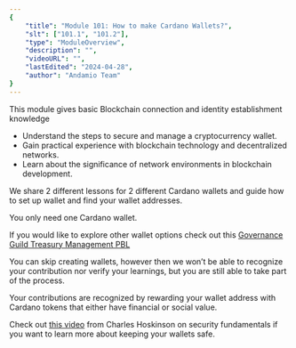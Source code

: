```yaml
---
{
    "title": "Module 101: How to make Cardano Wallets?",
    "slt": ["101.1", "101.2"],
    "type": "ModuleOverview",
    "description": "",
    "videoURL": "",
    "lastEdited": "2024-04-28",
    "author": "Andamio Team"
}
---
```


This module gives basic Blockchain connection and identity establishment knowledge
+ Understand the steps to secure and manage a cryptocurrency wallet.
+ Gain practical experience with blockchain technology and decentralized networks.
+ Learn about the significance of network environments in blockchain development.

We share 2 different lessons for 2 different Cardano wallets and guide how to set up wallet and find your wallet addresses.

You only need one Cardano wallet.

If you would like to explore other wallet options check out this [Governance Guild Treasury Management PBL](https://catalyst-swarm.gitbook.io/governance-guild/project-based-learning/introduction/treasury-management-pbl#wallets-1)

You can skip creating wallets, however then we won’t be able to recognize your contribution nor verify your learnings, but you are still able to take part of the process.

Your contributions are recognized by rewarding your wallet address with Cardano tokens that either have financial or social value.

Check out [this video](https://www.youtube.com/watch?v=heilPdATpMk) from Charles Hoskinson on security fundamentals if you want to learn more about keeping your wallets safe.